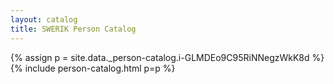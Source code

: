 ```yaml
---
layout: catalog
title: SWERIK Person Catalog
---
```

{% assign p = site.data._person-catalog.i-GLMDEo9C95RiNNegzWkK8d %}
{% include person-catalog.html p=p %}

